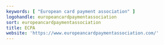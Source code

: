 ```yaml
---
keywords: [ "European card payment association" ]
logohandle: europeancardpaymentassociation
sort: europeancardpaymentassociation
title: ECPA
website: 'https://www.europeancardpaymentassociation.com/'
---
```

